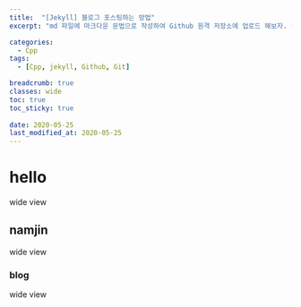 ```yaml
---
title:  "[Jekyll] 블로그 포스팅하는 방법"
excerpt: "md 파일에 마크다운 문법으로 작성하여 Github 원격 저장소에 업로드 해보자. 에디터는 Visual Studio code 사용! 로컬 서버에서 확인도 해보자. "

categories:
  - Cpp
tags:
  - [Cpp, jekyll, Github, Git]

breadcrumb: true
classes: wide
toc: true
toc_sticky: true
 
date: 2020-05-25
last_modified_at: 2020-05-25
---
```


# hello

wide view

## namjin

wide view

### blog

wide view